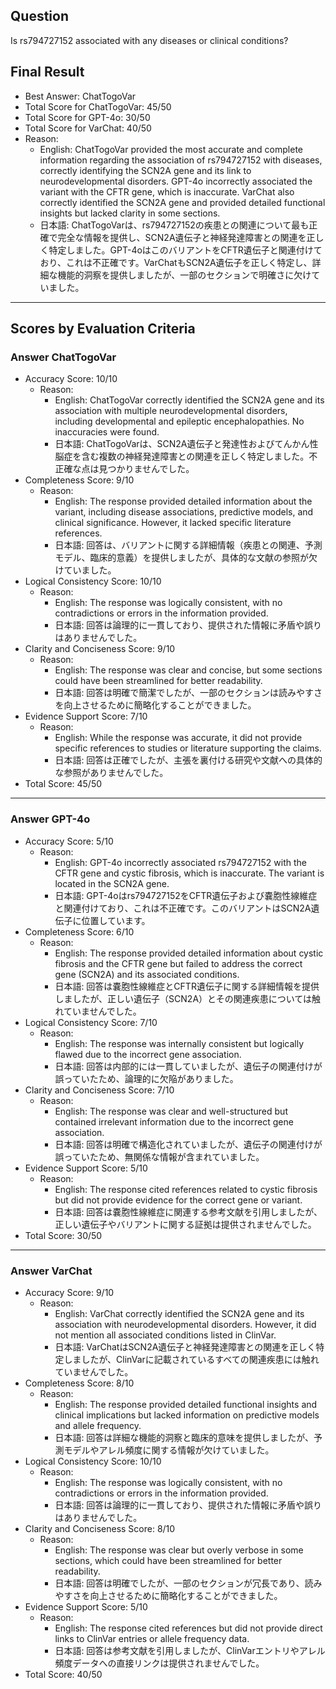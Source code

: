 ## Question

Is rs794727152 associated with any diseases or clinical conditions?

## Final Result

- Best Answer: ChatTogoVar
- Total Score for ChatTogoVar: 45/50
- Total Score for GPT-4o: 30/50
- Total Score for VarChat: 40/50
- Reason:
  - English: ChatTogoVar provided the most accurate and complete information regarding the association of rs794727152 with diseases, correctly identifying the SCN2A gene and its link to neurodevelopmental disorders. GPT-4o incorrectly associated the variant with the CFTR gene, which is inaccurate. VarChat also correctly identified the SCN2A gene and provided detailed functional insights but lacked clarity in some sections.
  - 日本語: ChatTogoVarは、rs794727152の疾患との関連について最も正確で完全な情報を提供し、SCN2A遺伝子と神経発達障害との関連を正しく特定しました。GPT-4oはこのバリアントをCFTR遺伝子と関連付けており、これは不正確です。VarChatもSCN2A遺伝子を正しく特定し、詳細な機能的洞察を提供しましたが、一部のセクションで明確さに欠けていました。

---

## Scores by Evaluation Criteria

### Answer ChatTogoVar
- Accuracy Score: 10/10
  - Reason: 
    - English: ChatTogoVar correctly identified the SCN2A gene and its association with multiple neurodevelopmental disorders, including developmental and epileptic encephalopathies. No inaccuracies were found.
    - 日本語: ChatTogoVarは、SCN2A遺伝子と発達性およびてんかん性脳症を含む複数の神経発達障害との関連を正しく特定しました。不正確な点は見つかりませんでした。
- Completeness Score: 9/10
  - Reason: 
    - English: The response provided detailed information about the variant, including disease associations, predictive models, and clinical significance. However, it lacked specific literature references.
    - 日本語: 回答は、バリアントに関する詳細情報（疾患との関連、予測モデル、臨床的意義）を提供しましたが、具体的な文献の参照が欠けていました。
- Logical Consistency Score: 10/10
  - Reason: 
    - English: The response was logically consistent, with no contradictions or errors in the information provided.
    - 日本語: 回答は論理的に一貫しており、提供された情報に矛盾や誤りはありませんでした。
- Clarity and Conciseness Score: 9/10
  - Reason: 
    - English: The response was clear and concise, but some sections could have been streamlined for better readability.
    - 日本語: 回答は明確で簡潔でしたが、一部のセクションは読みやすさを向上させるために簡略化することができました。
- Evidence Support Score: 7/10
  - Reason: 
    - English: While the response was accurate, it did not provide specific references to studies or literature supporting the claims.
    - 日本語: 回答は正確でしたが、主張を裏付ける研究や文献への具体的な参照がありませんでした。
- Total Score: 45/50

---

### Answer GPT-4o
- Accuracy Score: 5/10
  - Reason: 
    - English: GPT-4o incorrectly associated rs794727152 with the CFTR gene and cystic fibrosis, which is inaccurate. The variant is located in the SCN2A gene.
    - 日本語: GPT-4oはrs794727152をCFTR遺伝子および嚢胞性線維症と関連付けており、これは不正確です。このバリアントはSCN2A遺伝子に位置しています。
- Completeness Score: 6/10
  - Reason: 
    - English: The response provided detailed information about cystic fibrosis and the CFTR gene but failed to address the correct gene (SCN2A) and its associated conditions.
    - 日本語: 回答は嚢胞性線維症とCFTR遺伝子に関する詳細情報を提供しましたが、正しい遺伝子（SCN2A）とその関連疾患については触れていませんでした。
- Logical Consistency Score: 7/10
  - Reason: 
    - English: The response was internally consistent but logically flawed due to the incorrect gene association.
    - 日本語: 回答は内部的には一貫していましたが、遺伝子の関連付けが誤っていたため、論理的に欠陥がありました。
- Clarity and Conciseness Score: 7/10
  - Reason: 
    - English: The response was clear and well-structured but contained irrelevant information due to the incorrect gene association.
    - 日本語: 回答は明確で構造化されていましたが、遺伝子の関連付けが誤っていたため、無関係な情報が含まれていました。
- Evidence Support Score: 5/10
  - Reason: 
    - English: The response cited references related to cystic fibrosis but did not provide evidence for the correct gene or variant.
    - 日本語: 回答は嚢胞性線維症に関連する参考文献を引用しましたが、正しい遺伝子やバリアントに関する証拠は提供されませんでした。
- Total Score: 30/50

---

### Answer VarChat
- Accuracy Score: 9/10
  - Reason: 
    - English: VarChat correctly identified the SCN2A gene and its association with neurodevelopmental disorders. However, it did not mention all associated conditions listed in ClinVar.
    - 日本語: VarChatはSCN2A遺伝子と神経発達障害との関連を正しく特定しましたが、ClinVarに記載されているすべての関連疾患には触れていませんでした。
- Completeness Score: 8/10
  - Reason: 
    - English: The response provided detailed functional insights and clinical implications but lacked information on predictive models and allele frequency.
    - 日本語: 回答は詳細な機能的洞察と臨床的意味を提供しましたが、予測モデルやアレル頻度に関する情報が欠けていました。
- Logical Consistency Score: 10/10
  - Reason: 
    - English: The response was logically consistent, with no contradictions or errors in the information provided.
    - 日本語: 回答は論理的に一貫しており、提供された情報に矛盾や誤りはありませんでした。
- Clarity and Conciseness Score: 8/10
  - Reason: 
    - English: The response was clear but overly verbose in some sections, which could have been streamlined for better readability.
    - 日本語: 回答は明確でしたが、一部のセクションが冗長であり、読みやすさを向上させるために簡略化することができました。
- Evidence Support Score: 5/10
  - Reason: 
    - English: The response cited references but did not provide direct links to ClinVar entries or allele frequency data.
    - 日本語: 回答は参考文献を引用しましたが、ClinVarエントリやアレル頻度データへの直接リンクは提供されませんでした。
- Total Score: 40/50